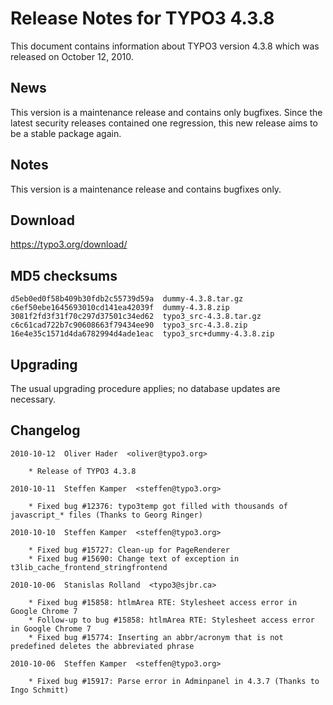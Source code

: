Release Notes for TYPO3 4.3.8
=============================

This document contains information about TYPO3 version 4.3.8 which was
released on October 12, 2010.

News
----

This version is a maintenance release and contains only bugfixes. Since
the latest security releases contained one regression, this new release
aims to be a stable package again.

Notes
-----

This version is a maintenance release and contains bugfixes only.

Download
--------

<https://typo3.org/download/>

MD5 checksums
-------------

    d5eb0ed0f58b409b30fdb2c55739d59a  dummy-4.3.8.tar.gz
    c6ef50ebe1645693010cd141ea42039f  dummy-4.3.8.zip
    3081f2fd3f31f70c297d37501c34ed62  typo3_src-4.3.8.tar.gz
    c6c61cad722b7c90608663f79434ee90  typo3_src-4.3.8.zip
    16e4e35c1571d4da6782994d4ade1eac  typo3_src+dummy-4.3.8.zip

Upgrading
---------

The usual upgrading procedure applies; no database updates are
necessary.

Changelog
---------

    2010-10-12  Oliver Hader  <oliver@typo3.org>

        * Release of TYPO3 4.3.8

    2010-10-11  Steffen Kamper  <steffen@typo3.org>

        * Fixed bug #12376: typo3temp got filled with thousands of javascript_* files (Thanks to Georg Ringer)

    2010-10-10  Steffen Kamper  <steffen@typo3.org>

        * Fixed bug #15727: Clean-up for PageRenderer
        * Fixed bug #15690: Change text of exception in t3lib_cache_frontend_stringfrontend

    2010-10-06  Stanislas Rolland  <typo3@sjbr.ca>

        * Fixed bug #15858: htlmArea RTE: Stylesheet access error in Google Chrome 7
        * Follow-up to bug #15858: htlmArea RTE: Stylesheet access error in Google Chrome 7
        * Fixed bug #15774: Inserting an abbr/acronym that is not predefined deletes the abbreviated phrase

    2010-10-06  Steffen Kamper  <steffen@typo3.org>

        * Fixed bug #15917: Parse error in Adminpanel in 4.3.7 (Thanks to Ingo Schmitt)
